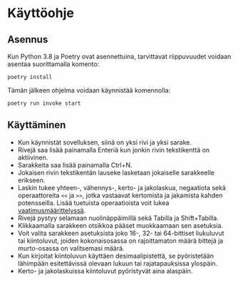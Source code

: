 # Käyttöohje

## Asennus
Kun Python 3.8 ja Poetry ovat asennettuina, tarvittavat riippuvuudet voidaan asentaa suorittamalla komento:
```
poetry install
```

Tämän jälkeen ohjelma voidaan käynnistää komennolla:
```
poetry run invoke start
```

## Käyttäminen
* Kun käynnistät sovelluksen, siinä on yksi rivi ja yksi sarake.
* Rivejä saa lisää painamalla Enteriä kun jonkin rivin tekstikenttä on aktiivinen.
* Sarakkeita saa lisää painamalla Ctrl+N.
* Jokaisen rivin tekstikentän lauseke lasketaan jokaiselle sarakkeelle erikseen.
* Laskin tukee yhteen-, vähennys-, kerto- ja jakolaskua, negaatiota sekä operaattoreita `<<` ja `>>`, jotka vastaavat kertomista ja jakamista kahden potensseilla. Lisää tuetuista operaatioista voit lukea [vaatimusmäärittelyssä](dokumentaatio/vaatimusmaarittely.md#lausekkeet-ja-operaatiot).
* Rivejä pystyy selamaan nuolinäppäimillä sekä Tabilla ja Shift+Tabilla.
* Klikkaamalla sarakkeen otsikkoa pääset muokkaamaan sen asetuksia.
* Voit valita sarakkeen asetuksista joko 16-, 32- tai 64-bittiset liukuluvut tai kiintoluvut, joiden kokonaisosassa on rajoittamaton määrä bittejä ja murto-osassa on valitsemasi määrä.
* Kun kirjoitat kiintoluvun käyttäen desimaalipistettä, se pyöristetään lähimpään esitettävissä olevaan lukuun tai rajatapauksissa ylospäin.
* Kerto- ja jakolaskuissa kiintoluvut pyöristyvät aina alaspäin.
